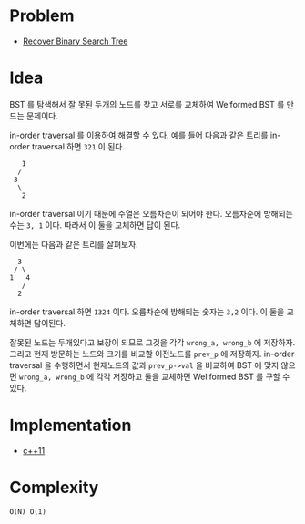 # Problem

* [Recover Binary Search Tree](https://leetcode.com/problems/recover-binary-search-tree/)

# Idea

BST 를 탐색해서 잘 못된 두개의 노드를 찾고 서로를 교체하여
Welformed BST 를 만드는 문제이다.

in-order traversal 를 이용하여 해결할 수 있다. 예를 들어
다음과 같은 트리를 in-order traversal 하면 `321` 이 된다.

```
   1
  /
 3
  \
   2
```

in-order traversal 이기 때문에 수열은 오름차순이 되어야 한다.
오름차순에 방해되는 수는 `3, 1` 이다. 따라서 이 둘을 교체하면
답이 된다.

이번에는 다음과 같은 트리를 살펴보자.

```
  3
 / \
1   4
   /
  2
```

in-order traversal 하면 `1324` 이다. 오름차순에 방해되는 숫자는
`3,2` 이다. 이 둘을 교체하면 답이된다.

잘못된 노드는 두개있다고 보장이 되므로 그것을 각각 `wrong_a, wrong_b` 에 저장하자. 그리고 현재 방문하는 노드와 크기를 비교할
이전노드를 `prev_p` 에 저장하자. in-order traversal 을 수행하면서
현재노드의 값과 `prev_p->val` 을 비교하여 BST 에 맞지 않으면 `wrong_a, wrong_b` 에 각각 저장하고 둘을 교체하면 Wellformed BST 를 구할 수 있다.

# Implementation

* [c++11](a.cpp)

# Complexity

```
O(N) O(1)
```
